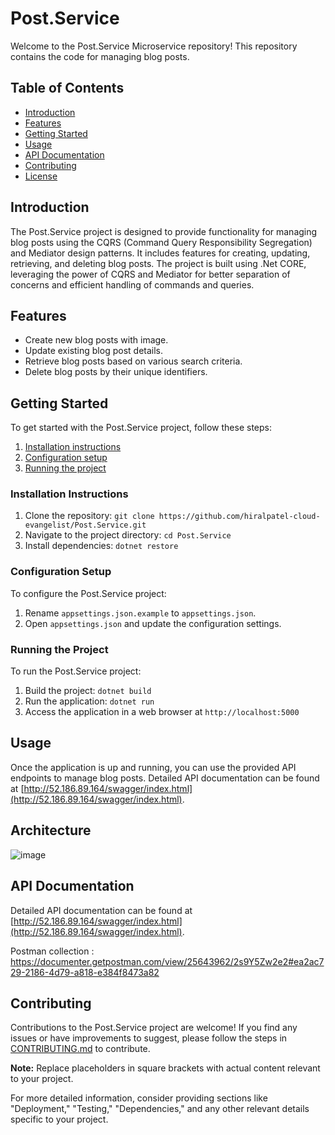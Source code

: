 # Post.Service

Welcome to the Post.Service Microservice repository! This repository contains the code for managing blog posts.

## Table of Contents

- [Introduction](#introduction)
- [Features](#features)
- [Getting Started](#getting-started)
- [Usage](#usage)
- [API Documentation](#api-documentation)
- [Contributing](#contributing)
- [License](#license)

## Introduction

The Post.Service project is designed to provide functionality for managing blog posts using the CQRS (Command Query Responsibility Segregation) and Mediator design patterns. It includes features for creating, updating, retrieving, and deleting blog posts. The project is built using .Net CORE, leveraging the power of CQRS and Mediator for better separation of concerns and efficient handling of commands and queries.


## Features

- Create new blog posts with image.
- Update existing blog post details.
- Retrieve blog posts based on various search criteria.
- Delete blog posts by their unique identifiers.


## Getting Started

To get started with the Post.Service project, follow these steps:

1. [Installation instructions](#installation-instructions)
2. [Configuration setup](#configuration-setup)
3. [Running the project](#running-the-project)

### Installation Instructions

1. Clone the repository: `git clone https://github.com/hiralpatel-cloud-evangelist/Post.Service.git`
2. Navigate to the project directory: `cd Post.Service`
3. Install dependencies: `dotnet restore`

### Configuration Setup

To configure the Post.Service project:

1. Rename `appsettings.json.example` to `appsettings.json`.
2. Open `appsettings.json` and update the configuration settings.

### Running the Project

To run the Post.Service project:

1. Build the project: `dotnet build`
2. Run the application: `dotnet run`
3. Access the application in a web browser at `http://localhost:5000`

## Usage

Once the application is up and running, you can use the provided API endpoints to manage blog posts. Detailed API documentation can be found at [http://52.186.89.164/swagger/index.html](http://52.186.89.164/swagger/index.html).

## Architecture

![image](https://github.com/hiralpatel-cloud-evangelist/Post.Service/assets/133631869/73efe946-996e-44a8-9456-c862a4df40c7)



## API Documentation

Detailed API documentation can be found at [http://52.186.89.164/swagger/index.html](http://52.186.89.164/swagger/index.html).

Postman collection : https://documenter.getpostman.com/view/25643962/2s9Y5Zw2e2#ea2ac729-2186-4d79-a818-e384f8473a82  

## Contributing

Contributions to the Post.Service project are welcome! If you find any issues or have improvements to suggest, please follow the steps in [CONTRIBUTING.md](./CONTRIBUTING.md) to contribute.

**Note:** Replace placeholders in square brackets with actual content relevant to your project.

For more detailed information, consider providing sections like "Deployment," "Testing," "Dependencies," and any other relevant details specific to your project.
